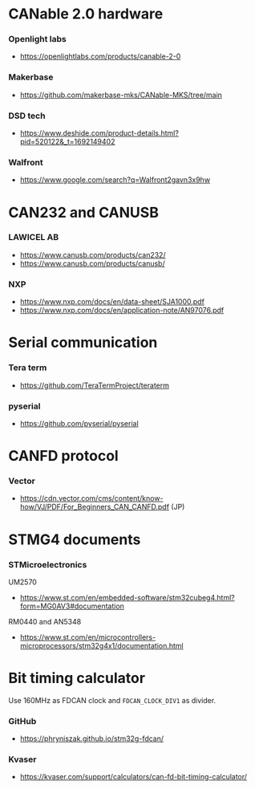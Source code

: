 # CANable 2.0 hardware

### Openlight labs
* https://openlightlabs.com/products/canable-2-0

### Makerbase
* https://github.com/makerbase-mks/CANable-MKS/tree/main

### DSD tech
* https://www.deshide.com/product-details.html?pid=520122&_t=1692149402

### Walfront
* https://www.google.com/search?q=Walfront2gavn3x9hw


# CAN232 and CANUSB

### LAWICEL AB
* https://www.canusb.com/products/can232/
* https://www.canusb.com/products/canusb/

### NXP
* https://www.nxp.com/docs/en/data-sheet/SJA1000.pdf
* https://www.nxp.com/docs/en/application-note/AN97076.pdf


# Serial communication

### Tera term
* https://github.com/TeraTermProject/teraterm

### pyserial
* https://github.com/pyserial/pyserial


# CANFD protocol

### Vector
* https://cdn.vector.com/cms/content/know-how/VJ/PDF/For_Beginners_CAN_CANFD.pdf (JP)


# STMG4 documents

### STMicroelectronics
UM2570
* https://www.st.com/en/embedded-software/stm32cubeg4.html?form=MG0AV3#documentation

RM0440 and AN5348
* https://www.st.com/en/microcontrollers-microprocessors/stm32g4x1/documentation.html


# Bit timing calculator
Use 160MHz as FDCAN clock and `FDCAN_CLOCK_DIV1` as divider.

### GitHub
* https://phryniszak.github.io/stm32g-fdcan/

### Kvaser
* https://kvaser.com/support/calculators/can-fd-bit-timing-calculator/

